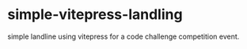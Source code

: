 # simple-vitepress-landling

simple landline using vitepress for a code challenge competition event.
